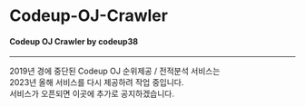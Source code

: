 # Codeup-OJ-Crawler
#### Codeup OJ Crawler by codeup38

-----------------------------------------
2019년 경에 중단된 Codeup OJ 순위제공 / 전적분석 서비스는
<br>2023년 올해 서비스를 다시 제공하려 작업 중입니다.
<br>서비스가 오픈되면 이곳에 추가로 공지하겠습니다.

